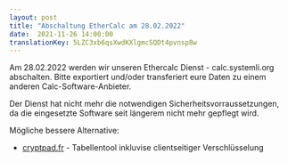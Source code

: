 ```yaml
---
layout: post
title: "Abschaltung EtherCalc am 28.02.2022"
date:  2021-11-26 14:00:00
translationKey: 5LZC3xb6qsXwdKXlgmcSQDt4pvnsp8w
---
```

Am 28.02.2022 werden wir unseren Ethercalc Dienst - calc.systemli.org abschalten.
Bitte exportiert und/oder transferiert eure Daten zu einem anderen Calc-Software-Anbieter. 

Der Dienst hat nicht mehr die notwendigen Sicherheitsvorraussetzungen,
da die eingesetzte Software seit längerem nicht mehr gepflegt wird.

Mögliche bessere Alternative:

* [cryptpad.fr](https://cryptpad.fr/) - Tabellentool inkluvise clientseitiger Verschlüsselung